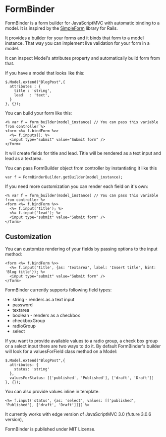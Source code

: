 # FormBinder 

FormBinder is a form builder for JavaScriptMVC with automatic binding to a model. It is inspired by the [SimpleForm](https://github.com/plataformatec/simple_form) library for Rails.

It provides a builder for your forms and it binds that form to a model instance. That way you can implement live validation for your form in a model.

It can inspect Model's attributes property and automatically build form from that.

If you have a model that looks like this:

    $.Model.extend("BlogPost",{
      attributes : { 
        title : 'string',
        lead   : 'text',
      }
    }, {});

You can build your form like this:

    <% var f = form_builder(model_instance) // You can pass this variable from controller %>
    <form <%= f.bindForm %>>
      <%= f.inputs(); %>
      <input type="submit" value="Submit form" />
    </form>

It will create fields for title and lead. Title will be rendered as a text input and lead as a textarea.

You can pass FormBuilder object from controller by instantiating it like this

    var f = FormBinderBuilder.getBuilder(model_instance);

If you need more customization you can render each field on it's own:

    <% var f = form_builder(model_instance) // You can pass this variable from controller %>
    <form <%= f.bindForm %>>
      <%= f.input('title'); %>
      <%= f.input('lead'); %>
      <input type="submit" value="Submit form" />
    </form>

## Customization

You can customize rendering of your fields by passing options to the input method:

    <form <%= f.bindForm %>>
      <%= f.input('title', {as: 'textarea', label: 'Insert title', hint: 'Blog title'}); %>
      <input type="submit" value="Submit form" />
    </form>

FormBinder currently supports following field types:

* string - renders as a text input
* password
* textarea
* boolean - renders as a checkbox
* checkboxGroup
* radioGroup
* select

If you want to provide available values to a radio group, a check box group or a select input there are two ways to do it. By default FormBinder's builder will look for a valuesForField class method on a Model:

    $.Model.extend("BlogPost",{
      attributes: {
        status: 'string'
      },
      valuesForStatus: [['published', 'Published'], ['draft', 'Draft']]
    }, {});

You can also provide values inline in template:
    
    <%= f.input('status', {as: 'select', values: [['published', 'Published'], ['draft', 'Draft']]}) %>

It currently works with edge version of JavaScriptMVC 3.0 (future 3.0.6 version),

FormBinder is published under MIT License.